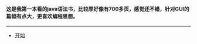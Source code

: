 #### 这是我第一本看的java语法书，比较厚好像有700多页，感觉还不错，针对GUI的篇幅有点大，更喜欢编程思想。
---
+ [开始](/fundamental/src/test/Test1.java)
